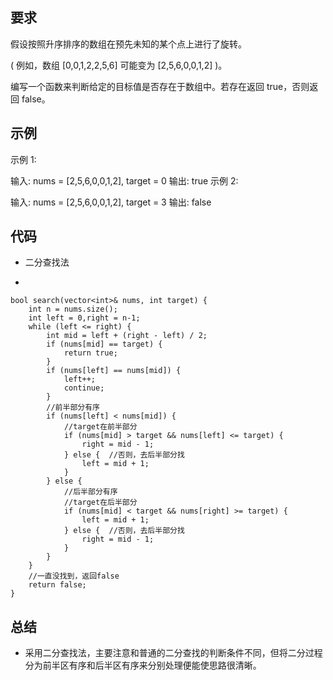## 要求
假设按照升序排序的数组在预先未知的某个点上进行了旋转。

( 例如，数组 [0,0,1,2,2,5,6] 可能变为 [2,5,6,0,0,1,2] )。

编写一个函数来判断给定的目标值是否存在于数组中。若存在返回 true，否则返回 false。

## 示例
示例 1:

输入: nums = [2,5,6,0,0,1,2], target = 0
输出: true
示例 2:

输入: nums = [2,5,6,0,0,1,2], target = 3
输出: false

## 代码
- 二分查找法

-

	bool search(vector<int>& nums, int target) {
        int n = nums.size();
        int left = 0,right = n-1;
        while (left <= right) {
            int mid = left + (right - left) / 2;
            if (nums[mid] == target) {
                return true;
            }
            if (nums[left] == nums[mid]) {
                left++;
                continue;
            }
            //前半部分有序
            if (nums[left] < nums[mid]) {
                //target在前半部分
                if (nums[mid] > target && nums[left] <= target) {
                    right = mid - 1;
                } else {  //否则，去后半部分找
                    left = mid + 1;
                }
            } else {
                //后半部分有序
                //target在后半部分
                if (nums[mid] < target && nums[right] >= target) {
                    left = mid + 1;
                } else {  //否则，去后半部分找
                    right = mid - 1;
                }
            }
        }
        //一直没找到，返回false
        return false;
    }

## 总结
- 采用二分查找法，主要注意和普通的二分查找的判断条件不同，但将二分过程分为前半区有序和后半区有序来分别处理便能使思路很清晰。